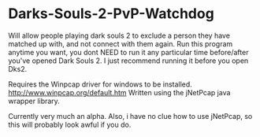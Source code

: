 Darks-Souls-2-PvP-Watchdog
==========================

Will allow people playing dark souls 2 to exclude a person they have matched up with, and not connect with them again.
Run this program anytime you want, you dont NEED to run it any particular time before/after you've opened Dark Souls 2. I just recommend running it before you open Dks2.


Requires the Winpcap driver for windows to be installed. http://www.winpcap.org/default.htm
Written using the jNetPcap java wrapper library.

Currently very much an alpha.
Also, i have no clue how to use jNetPcap, so this will probably look awful if you do.